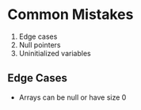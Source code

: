 # Common Mistakes

1. Edge cases
2. Null pointers
3. Uninitialized variables

## Edge Cases

- Arrays can be null or have size 0
